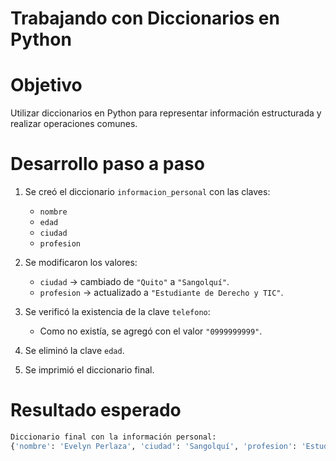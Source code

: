 # Trabajando con Diccionarios en Python

# Objetivo
Utilizar diccionarios en Python para representar información estructurada y realizar operaciones comunes.

# Desarrollo paso a paso
1. Se creó el diccionario `informacion_personal` con las claves:
   - `nombre`
   - `edad`
   - `ciudad`
   - `profesion`

2. Se modificaron los valores:
   - `ciudad` → cambiado de `"Quito"` a `"Sangolquí"`.
   - `profesion` → actualizado a `"Estudiante de Derecho y TIC"`.

3. Se verificó la existencia de la clave `telefono`:
   - Como no existía, se agregó con el valor `"0999999999"`.

4. Se eliminó la clave `edad`.

5. Se imprimió el diccionario final.

# Resultado esperado
```bash
Diccionario final con la información personal:
{'nombre': 'Evelyn Perlaza', 'ciudad': 'Sangolquí', 'profesion': 'Estudiante de Derecho y TIC', 'telefono': '0999999999'}

